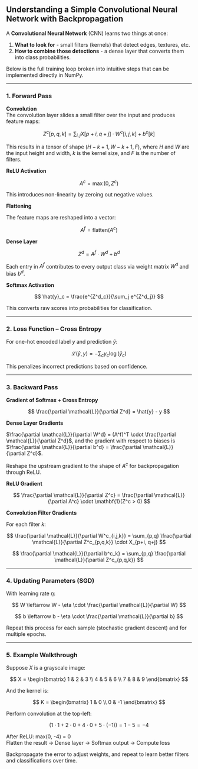 ## Understanding a Simple Convolutional Neural Network with Backpropagation

A **Convolutional Neural Network** (CNN) learns two things at once:  
1. **What to look for** - small filters (kernels) that detect edges, textures, etc.  
2. **How to combine those detections** - a dense layer that converts them into class probabilities.

Below is the full training loop broken into intuitive steps that can be implemented directly in NumPy.

---

### 1. Forward Pass

**Convolution**  
The convolution layer slides a small filter over the input and produces feature maps:

$$
Z^c[p, q, k] = \sum_{i, j} X[p+i, q+j] \cdot W^c[i, j, k] + b^c[k]
$$

This results in a tensor of shape $(H - k + 1, W - k + 1, F)$, where $H$ and $W$ are the input height and width, $k$ is the kernel size, and $F$ is the number of filters.

**ReLU Activation**

$$
A^c = \max(0, Z^c)
$$

This introduces non-linearity by zeroing out negative values.

**Flattening**

The feature maps are reshaped into a vector:

$$
A^f = \text{flatten}(A^c)
$$

**Dense Layer**

$$
Z^d = A^f \cdot W^d + b^d
$$

Each entry in $A^f$ contributes to every output class via weight matrix $W^d$ and bias $b^d$.

**Softmax Activation**

$$
\hat{y}_c = \frac{e^{Z^d_c}}{\sum_j e^{Z^d_j}}
$$

This converts raw scores into probabilities for classification.

---

### 2. Loss Function – Cross Entropy

For one-hot encoded label $y$ and prediction $\hat{y}$:

$$
\mathcal{L}(\hat{y}, y) = -\sum_c y_c \log(\hat{y}_c)
$$

This penalizes incorrect predictions based on confidence.

---

### 3. Backward Pass

**Gradient of Softmax + Cross Entropy**

$$
\frac{\partial \mathcal{L}}{\partial Z^d} = \hat{y} - y
$$

**Dense Layer Gradients**

$\frac{\partial \mathcal{L}}{\partial W^d} = (A^f)^T \cdot \frac{\partial \mathcal{L}}{\partial Z^d}$,
and the gradient with respect to biases is
$\frac{\partial \mathcal{L}}{\partial b^d} = \frac{\partial \mathcal{L}}{\partial Z^d}$.

Reshape the upstream gradient to the shape of $A^c$ for backpropagation through ReLU.

**ReLU Gradient**

$$
\frac{\partial \mathcal{L}}{\partial Z^c} = \frac{\partial \mathcal{L}}{\partial A^c} \cdot \mathbf{1}(Z^c > 0)
$$

**Convolution Filter Gradients**

For each filter $k$:

$$
\frac{\partial \mathcal{L}}{\partial W^c_{i,j,k}} = \sum_{p,q} \frac{\partial \mathcal{L}}{\partial Z^c_{p,q,k}} \cdot X_{p+i, q+j}
$$

$$
\frac{\partial \mathcal{L}}{\partial b^c_k} = \sum_{p,q} \frac{\partial \mathcal{L}}{\partial Z^c_{p,q,k}}
$$

---

### 4. Updating Parameters (SGD)

With learning rate $\eta$:

$$
W \leftarrow W - \eta \cdot \frac{\partial \mathcal{L}}{\partial W}
$$

$$
b \leftarrow b - \eta \cdot \frac{\partial \mathcal{L}}{\partial b}
$$

Repeat this process for each sample (stochastic gradient descent) and for multiple epochs.

---

### 5. Example Walkthrough

Suppose $X$ is a grayscale image:

$$
X = \begin{bmatrix}
1 & 2 & 3 \\
4 & 5 & 6 \\
7 & 8 & 9
\end{bmatrix}
$$

And the kernel is:

$$
K = \begin{bmatrix}
1 & 0 \\
0 & -1
\end{bmatrix}
$$

Perform convolution at the top-left:

$$
(1 \cdot 1 + 2 \cdot 0 + 4 \cdot 0 + 5 \cdot (-1)) = 1 - 5 = -4
$$

After ReLU: max(0, -4) = 0  
Flatten the result -> Dense layer -> Softmax output -> Compute loss

Backpropagate the error to adjust weights, and repeat to learn better filters and classifications over time.
